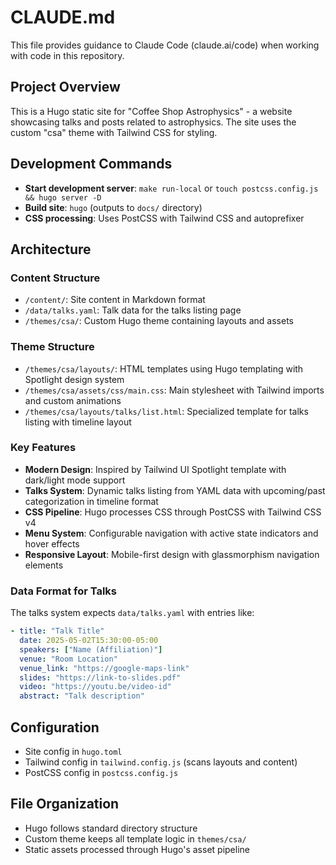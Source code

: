 # CLAUDE.md

This file provides guidance to Claude Code (claude.ai/code) when working with code in this repository.

## Project Overview

This is a Hugo static site for "Coffee Shop Astrophysics" - a website showcasing talks and posts related to astrophysics. The site uses the custom "csa" theme with Tailwind CSS for styling.

## Development Commands

- **Start development server**: `make run-local` or `touch postcss.config.js && hugo server -D`
- **Build site**: `hugo` (outputs to `docs/` directory)
- **CSS processing**: Uses PostCSS with Tailwind CSS and autoprefixer

## Architecture

### Content Structure
- `/content/`: Site content in Markdown format
- `/data/talks.yaml`: Talk data for the talks listing page
- `/themes/csa/`: Custom Hugo theme containing layouts and assets

### Theme Structure
- `/themes/csa/layouts/`: HTML templates using Hugo templating with Spotlight design system
- `/themes/csa/assets/css/main.css`: Main stylesheet with Tailwind imports and custom animations
- `/themes/csa/layouts/talks/list.html`: Specialized template for talks listing with timeline layout

### Key Features
- **Modern Design**: Inspired by Tailwind UI Spotlight template with dark/light mode support
- **Talks System**: Dynamic talks listing from YAML data with upcoming/past categorization in timeline format
- **CSS Pipeline**: Hugo processes CSS through PostCSS with Tailwind CSS v4
- **Menu System**: Configurable navigation with active state indicators and hover effects
- **Responsive Layout**: Mobile-first design with glassmorphism navigation elements

### Data Format for Talks
The talks system expects `data/talks.yaml` with entries like:
```yaml
- title: "Talk Title"
  date: 2025-05-02T15:30:00-05:00
  speakers: ["Name (Affiliation)"]
  venue: "Room Location"
  venue_link: "https://google-maps-link"
  slides: "https://link-to-slides.pdf"
  video: "https://youtu.be/video-id"
  abstract: "Talk description"
```

## Configuration

- Site config in `hugo.toml`
- Tailwind config in `tailwind.config.js` (scans layouts and content)
- PostCSS config in `postcss.config.js`

## File Organization

- Hugo follows standard directory structure
- Custom theme keeps all template logic in `themes/csa/`
- Static assets processed through Hugo's asset pipeline
